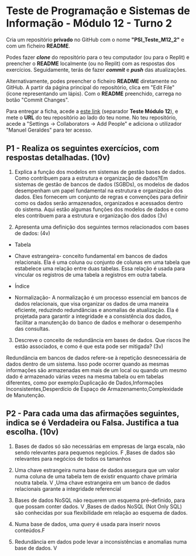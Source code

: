# Teste de Programação e Sistemas de Informação - Módulo 12 - Turno 2

Cria um repositório **privado** no GitHub com o nome **"PSI_Teste_M12_2"** e com um ficheiro **README**.

Podes fazer ***clone*** do repositório para o teu computador (ou para o Replit) e preencher o **README** localmente (ou no Replit) com as respostas dos exercícios.
Seguidamente, terás de fazer ***commit*** e ***push*** das atualizações.

Alternativamente, podes preencher o ficheiro **README** diretamente no GitHub. A partir da página principal do repositório, clica em "Edit File" (ícone representando um lápis).
Com o **README** preenchido, carrega no botão "Commit Changes".

Para entregar a ficha, acede a [este link](https://docs.google.com/spreadsheets/d/1DrdGnICVAA8q9bs9_LAURFKoReAO7jJGB8qqvUWacL0/edit?usp=sharing) (separador **Teste Módulo 12**), e mete o **URL** do teu repositório ao lado do teu nome.
No teu repositório, acede a "Settings -> Collaborators -> Add People" e adiciona o utilizador "Manuel Geraldes" para ter acesso.

## P1 - Realiza os seguintes exercícios, com respostas detalhadas. (10v)
1. Explica a função dos modelos em sistemas de gestão bases de dados. Como contribuem para a estrutura e organização de dados?Em sistemas de gestão de bancos de dados (SGBDs), os modelos de dados desempenham um papel fundamental na estrutura e organização dos dados. Eles fornecem um conjunto de regras e convenções para definir como os dados serão armazenados, organizados e acessados dentro do sistema. Aqui estão algumas funções dos modelos de dados e como eles contribuem para a estrutura e organização dos dados (3v)

3. Apresenta uma definição dos seguintes termos relacionados com bases de dados: (4v)
- Tabela

- Chave estrangeira- conceito fundamental em bancos de dados relacionais. Ela é uma coluna ou conjunto de colunas em uma tabela que estabelece uma relação entre duas tabelas. Essa relação é usada para vincular os registros de uma tabela a registros em outra tabela.

- Índice

- Normalização-
A normalização é um processo essencial em bancos de dados relacionais, que visa organizar os dados de uma maneira eficiente, reduzindo redundâncias e anomalias de atualização. Ela é projetada para garantir a integridade e a consistência dos dados, facilitar a manutenção do banco de dados e melhorar o desempenho das consultas.

3. Descreve o conceito de redundância em bases de dados. Que riscos lhe estão associados, e como é que esta pode ser mitigada? (3v)

Redundância em bancos de dados refere-se à repetição desnecessária de dados dentro de um sistema. Isso pode ocorrer quando as mesmas informações são armazenadas em mais de um local ou quando um mesmo dado é armazenado várias vezes na mesma tabela ou em tabelas diferentes, como por exemplo:Duplicação de Dados,Informações Inconsistentes,Desperdício de Espaço de Armazenamento,Complexidade de Manutenção.

## P2 - Para cada uma das afirmações seguintes, indica se é **Verdadeira** ou **Falsa**. Justifica a tua escolha. (10v)
1. Bases de dados só são necessárias em empresas de larga escala, não sendo relevantes para pequenos negócios. F ,Bases de dados são relevantes para negócios de todos os tamanhos

2. Uma chave estrangeira numa base de dados assegura que um valor numa coluna de uma tabela tem de existir enquanto chave primária noutra tabela. V ,Uma chave estrangeira em um banco de dados relacionais garante a integridade referencial

3. Bases de dados NoSQL não requerem um esquema pré-definido, para que possam conter dados. V ,Bases de dados NoSQL (Not Only SQL) são conhecidas por sua flexibilidade em relação ao esquema de dados.

4. Numa base de dados, uma *query* é usada para inserir novos conteúdos.F

5. Redundância em dados pode levar a inconsistências e anomalias numa base de dados. V
